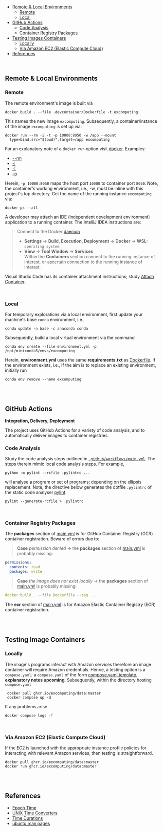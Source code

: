 <br>

* [Remote & Local Environments](#remote--local-environments)
  * [Remote](#remote) 
  * [Local](#local)
* [GitHub Actions](#github-actions)
  * [Code Analysis](#code-analysis)
  * [Container Registry Packages](#container-registry-packages)
* [Testing Images Containers](#testing-image-containers)
  * [Locally](#locally)
  * [Via Amazon EC2 (Elastic Compute Cloud)](#via-amazon-ec2-elastic-compute-cloud)
* [References](#references)

<br>

## Remote & Local Environments

### Remote

The remote environment's image is built via

```shell
docker build . --file .devcontainer/Dockerfile -t excomputing
```

This names the new image `excomputing`.  Subsequently, a container/instance of the image `excomputing` is set up via:

```shell
docker run --rm -i -t -p 10000:8050 -w /app --mount
  type=bind,src="$(pwd)",target=/app excomputing
```

For an explanatory note of a `docker run` option visit [docker](https://docs.docker.com/reference/cli/docker/container/run/).  Examples:

* [--rm](https://docs.docker.com/engine/reference/commandline/run/#:~:text=a%20container%20exits-,%2D%2Drm,-Automatically%20remove%20the)
* [-i](https://docs.docker.com/engine/reference/commandline/run/#:~:text=and%20reaps%20processes-,%2D%2Dinteractive,-%2C%20%2Di)
* [-t](https://docs.docker.com/get-started/02_our_app/#:~:text=Finally%2C%20the-,%2Dt,-flag%20tags%20your)
* [-p](https://docs.docker.com/engine/reference/commandline/run/#:~:text=%2D%2Dpublish%20%2C-,%2Dp,-Publish%20a%20container%E2%80%99s)

Herein, `-p 10000:8050` maps the host port `10000` to container port `8050`.  Note, the container's working environment,
i.e., -w, must be inline with this project's top directory.  Get the name of the running instance ``excomputing`` via:

```shell
docker ps --all
```

A developer may attach an IDE (independent development environment) application to a running container.  The IntelliJ 
IDEA instructions are:

> Connect to the Docker [daemon](https://www.jetbrains.com/help/idea/docker.html#connect_to_docker)
> * **Settings** $\rightarrow$ **Build, Execution, Deployment** $\rightarrow$ **Docker** $\rightarrow$ **WSL:** `operating system`
> * **View** $\rightarrow$ **Tool Window** $\rightarrow$ **Services** <br>Within the **Containers** section connect to the running instance of interest, or ascertain connection to the running instance of interest.

Visual Studio Code has its container attachment instructions; study [Attach Container](https://code.visualstudio.com/docs/devcontainers/attach-container).

<br>

### Local

For temporary explorations via a local environment, first update your machine's base `conda` environment, i.e.,

```shell
conda update -n base -c anaconda conda
```

Subsequently, build a local virtual environment via the command

```shell
conda env create --file environment.yml -p /opt/miniconda3/envs/excomputing
```

Herein, **environment.yml** uses the same **requirements.txt** as [Dockerfile](/.devcontainer/Dockerfile).  If the 
environment exists, i.e., if the aim is to replace an existing environment, initially run

```shell
conda env remove --name excomputing
```

<br>
<br>

## GitHub Actions

<span style="margin-bottom: 25px"><b>Integration, Delivery, Deployment</b></span>

The project uses GitHub Actions for a variety of code analysis, and to automatically deliver images to container registries.

### Code Analysis

Study the code analysis steps outlined in [`.github/workflows/main.yml`](/.github/workflows/main.yml).  The steps therein 
mimic local code analysis steps.  For example, 

```shell
python -m pylint --rcfile .pylintrc ...
```

will analyse a program or set of programs; depending on the ellipsis replacement. Note, the directive below generates the 
dotfile `.pylintrc` of the static code analyser [pylint](https://pylint.pycqa.org/en/latest/user_guide/checkers/features.html).

```shell
pylint --generate-rcfile > .pylintrc
```

<br>

### Container Registry Packages

The **packages** section of [main.yml](/.github/workflows/main.yml) is for GitHub Container Registry (GCR) container 
registration.  Beware of errors due to:


> **Case** _permission denied_ $\rightarrow$ the **packages** section of [main.yml](/.github/workflows/main.yml) is probably 
missing:

```yaml
permissions:
  contents: read
  packages: write
```

> **Case** _the image does not exist locally_ $\rightarrow$ the **packages** section of [main.yml](/.github/workflows/main.yml) is probably
missing:

```yaml
docker build . --file Dockerfile --tag ...
```

The **ecr** section of [main.yml](/.github/workflows/main.yml) is for Amazon Elastic Container Registry (ECR) container 
registration.

<br>
<br>


## Testing Image Containers

### Locally

The image's programs interact with Amazon services therefore an image container will require Amazon credentials.  Hence, 
a testing option is a `compose.yaml`; a `compose.yaml` of the form [compose.yaml.template](/compose.yaml.template), 
**explanatory notes upcoming**.  Subsequently, within the directory hosting `compose.yaml`

```shell
 docker pull ghcr.io/excomputing/data:master
 docker compose up -d
```

If any problems arise

```shell
docker compose logs -f
```

<br>

### Via Amazon EC2 (Elastic Compute Cloud)

If the EC2 is launched with the appropriate instance profile policies for interacting with relevant Amazon services, then 
testing is straightforward.

```shell
docker pull ghcr.io/excomputing/data:master
docker run ghcr.io/excomputing/data:master
```

<br>
<br>

## References

* [Epoch Time](https://unixtime.org)
* [UNIX Time Converters](https://time.is/Unix_time_converter)
* [Time Durations](https://en.wikipedia.org/wiki/ISO_8601#Durations)
* [ubuntu man pages](https://manpages.ubuntu.com/manpages/trusty/man1/)

<br>
<br>

<br>
<br>

<br>
<br>

<br>
<br>
